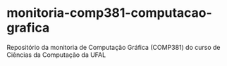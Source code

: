 # monitoria-comp381-computacao-grafica
Repositório da monitoria de Computação Gráfica (COMP381) do curso de Ciências da Computação da UFAL
